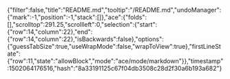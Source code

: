 {"filter":false,"title":"README.md","tooltip":"/README.md","undoManager":{"mark":-1,"position":-1,"stack":[]},"ace":{"folds":[],"scrolltop":291.25,"scrollleft":0,"selection":{"start":{"row":14,"column":22},"end":{"row":14,"column":22},"isBackwards":false},"options":{"guessTabSize":true,"useWrapMode":false,"wrapToView":true},"firstLineState":{"row":11,"state":"allowBlock","mode":"ace/mode/markdown"}},"timestamp":1502064176516,"hash":"8a33191125c67f04db3508c28d2f30a6b193a682"}